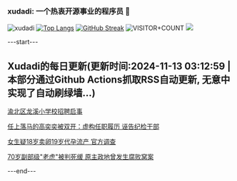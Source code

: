 ### xudadi: 一个热衷开源事业的程序员 👋

![xudadi](https://github-readme-stats-git-masterorgs-github-readme-stats-team.vercel.app/api?username=xudadi)
[![Top Langs](https://github-readme-stats.vercel.app/api/top-langs/?username=xudadi)](https://github.com/anuraghazra/github-readme-stats)
[![GitHub Streak](https://streak-stats.demolab.com?user=xudadi&locale=zh_Hans)](https://git.io/streak-stats)
![VISITOR+COUNT](https://komarev.com/ghpvc/?username=xudadi&label=VISITOR+COUNT)
![](https://raw.githubusercontent.com/xudadi/xudadi/main/assets/github-contribution-grid-snake.svg)


---start---

## Xudadi的每日更新(更新时间:2024-11-13 03:12:59 | 本部分通过Github Actions抓取RSS自动更新, 无意中实现了自动刷绿墙...)

[渝北区龙溪小学校招聘启事](https://www.gongkaoleida.com/article/2191883)

[任上落马的高奕奕被双开：虚构任职履历 诬告纪检干部](https://m.163.com/news/article/JGQR9QRN05129QAF.html)

[女生疑18岁卖卵19岁代孕流产 官方调查](https://m.163.com/news/article/JGQSB9R30534A4SC.html)

[70岁副部级"老虎"被判死缓 原主政地曾发生腐败窝案](https://m.163.com/news/article/JGQPEP8C055040N3.html)

---end---

